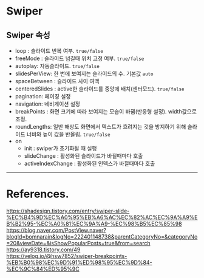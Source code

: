 # Swiper
## Swiper 속성
- loop : 슬라이드 반복 여부. `true/false`
- freeMode : 슬라이드 넘길때 위치 고정 여부. `true/false`
- autoplay: 자동슬라이드. `true/false`
- slidesPerView: 한 번에 보여지는 슬라이드의 수. 기본값 `auto`
- spaceBetween : 슬라이드 사이 여백
- centeredSlides : active한 슬라이드를 중앙에 배치(센터모드). `true/false`
- pagination: 페이징 설정
- navigation: 네비게이션 설정
- breakPoints : 화면 크기에 따라 보여지는 모습이 바뀜(반응형 설정). width값으로 조정.
- roundLengths: 일반 해상도 화면에서 텍스트가 흐려지는 것을 방지하기 위해 슬라이드 너비와 높이 값을 반올림. `true/false`
- on
    - init : swiper가 초기화될 때 실행
    - slideChange : 활성화된 슬라이드가 바뀔때마다 호출
    - activeIndexChange : 활성화된 인덱스가 바뀔때마다 호출

---
# References.
<https://shadesign.tistory.com/entry/swiper-slide-%EC%B4%9D%EC%A0%95%EB%A6%AC%EC%82%AC%EC%9A%A9%EB%B2%95-%EC%A0%81%EC%9A%A9-%EC%98%B5%EC%85%98><br>
<https://blog.naver.com/PostView.naver?blogId=bomnarain&logNo=222401148738&parentCategoryNo=&categoryNo=20&viewDate=&isShowPopularPosts=true&from=search><br>
<https://ay9318.tistory.com/49><br>
<https://velog.io/@hsw7852/swiper-breakpoints-%EB%B0%98%EC%9D%91%ED%98%95%EC%9D%84-%EC%9C%84%ED%95%9C><br>
